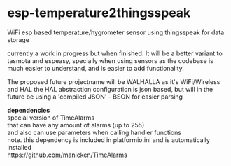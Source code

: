 # esp-temperature2thingsspeak
WiFi esp based temperature/hygrometer sensor using thingsspeak for data storage

currently a work in progress
but when finished:
It will be a better variant to tasmota and espeasy,
specially when using sensors
as the codebase is much easier to understand,
and is easier to add functionality.

The proposed future projectname will be WALHALLA
as it's WiFi/Wireless and HAL 
the HAL abstraction configuration is json based, 
but will in the future be using a 'compiled JSON' - BSON for easier parsing


**dependencies**<br>
special version of TimeAlarms<br>
that can have any amount of alarms (up to 255)<br>
and also can use parameters when calling handler functions<br>
note. this dependency is included in platformio.ini and is automatically installed<br>
https://github.com/manicken/TimeAlarms <br>
